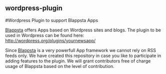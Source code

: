 ## wordpress-plugin
#Wordpress Plugin to support Blappsta Apps

[Blappsta](www.blappsta.com) offers Apps based on Wordpress sites and blogs. 
The plugin to be used in Wordpress can be found here: http://wordpress.org/plugins/yournewsapp/

Since [Blappsta](www.blappsta.com) is a very powerfull App framework we cannot rely on RSS feeds only. We have created this repository in case you like to participate in adding features to the plugin.
We will grant contributors free of charge usage of Blappsta based on the level of contribution.

